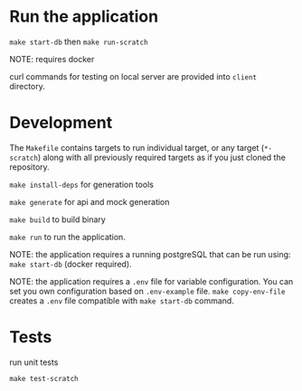 # Run the application

`make start-db` then `make run-scratch`

NOTE: requires docker

curl commands for testing on local server are provided into `client` directory.

# Development
The `Makefile` contains targets to run individual target, or any target (`*-scratch`) along with all previously required targets as if you just cloned the repository.

`make install-deps` for generation tools

`make generate` for api and mock generation

`make build` to build binary

`make run` to run the application. 

NOTE: the application requires a running postgreSQL that can be run using: `make start-db` (docker required).

NOTE: the application requires a `.env` file for variable configuration. You can set you own configuration based on `.env-example` file. `make copy-env-file` creates a `.env` file compatible with `make start-db` command.


# Tests
run unit tests
```
make test-scratch
```
